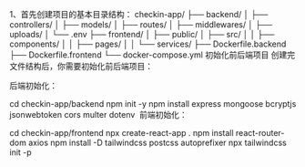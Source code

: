 1、首先创建项目的基本目录结构：
checkin-app/
├── backend/
│ ├── controllers/
│ ├── models/
│ ├── routes/
│ ├── middlewares/
│ ├── uploads/
│ └── .env
├── frontend/
│ ├── public/
│ ├── src/
│ │ ├── components/
│ │ ├── pages/
│ │ └── services/
├── Dockerfile.backend
├── Dockerfile.frontend
└── docker-compose.yml
初始化前后端项目
创建完文件结构后，你需要初始化前后端项目：

后端初始化：

cd checkin-app/backend
npm init -y
npm install express mongoose bcryptjs jsonwebtoken cors multer dotenv
​
前端初始化：

cd checkin-app/frontend
npx create-react-app .
npm install react-router-dom axios
npm install -D tailwindcss postcss autoprefixer
npx tailwindcss init -p
​
